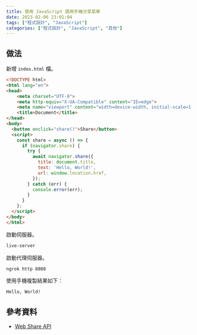 ```yaml
---
title: 使用 JavaScript 調用手機分享菜單
date: 2023-02-06 23:01:04
tags: ["程式設計", "JavaScript"]
categories: ["程式設計", "JavaScript", "其他"]
---
```


## 做法

新增 `index.html` 檔。

```html
<!DOCTYPE html>
<html lang="en">
<head>
    <meta charset="UTF-8">
    <meta http-equiv="X-UA-Compatible" content="IE=edge">
    <meta name="viewport" content="width=device-width, initial-scale=1.0">
    <title>Document</title>
</head>
<body>
  <button onclick="share()">Share</button>
  <script>
    const share = async () => {
      if (navigator.share) {
        try {
          await navigator.share({
            title: document.title,
            text: 'Hello, World!',
            url: window.location.href,
          });
        } catch (err) {
          console.error(err);
        }
      }
    };
  </script>
</body>
</html>
```

啟動伺服器。

```bash
live-server
```

啟動代理伺服器。

```bash
ngrok http 8080
```

使用手機複製結果如下：

```bash
Hello, World!
```

## 參考資料

- [Web Share API](https://developer.mozilla.org/en-US/docs/Web/API/Web_Share_API)
